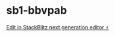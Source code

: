# sb1-bbvpab

[Edit in StackBlitz next generation editor ⚡️](https://stackblitz.com/~/github.com/phella/sb1-bbvpab)